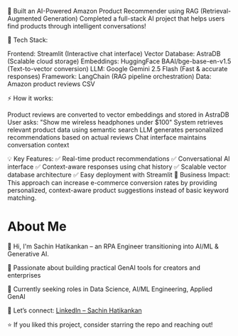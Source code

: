 🚀 Built an AI-Powered Amazon Product Recommender using RAG (Retrieval-Augmented Generation)
Completed a full-stack AI project that helps users find products through intelligent conversations!

🔧 Tech Stack:

Frontend: Streamlit (Interactive chat interface)
Vector Database: AstraDB (Scalable cloud storage)
Embeddings: HuggingFace BAAI/bge-base-en-v1.5 (Text-to-vector conversion)
LLM: Google Gemini 2.5 Flash (Fast & accurate responses)
Framework: LangChain (RAG pipeline orchestration)
Data: Amazon product reviews CSV

⚡ How it works:

Product reviews are converted to vector embeddings and stored in AstraDB
User asks: "Show me wireless headphones under $100"
System retrieves relevant product data using semantic search
LLM generates personalized recommendations based on actual reviews
Chat interface maintains conversation context

💡 Key Features:
✅ Real-time product recommendations
✅ Conversational AI interface
✅ Context-aware responses using chat history
✅ Scalable vector database architecture
✅ Easy deployment with Streamlit
🎯 Business Impact:
This approach can increase e-commerce conversion rates by providing personalized, context-aware product suggestions instead of basic keyword matching.



# About Me  
👋 Hi, I'm Sachin Hatikankan – an RPA Engineer transitioning into AI/ML & Generative AI.

🧠 Passionate about building practical GenAI tools for creators and enterprises

💼 Currently seeking roles in Data Science, AI/ML Engineering, Applied GenAI

🔗 Let’s connect: [LinkedIn – Sachin Hatikankan](https://www.linkedin.com/in/sachin-hatikankan-b5673ab4/)

⭐ If you liked this project, consider starring the repo and reaching out!
